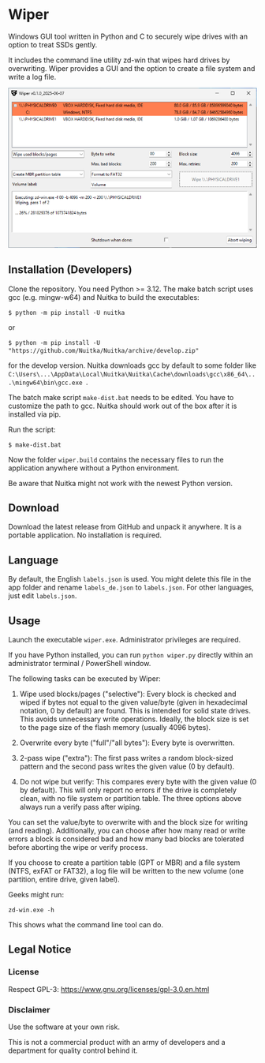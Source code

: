 # Wiper

Windows GUI tool written in Python and C to securely wipe drives with an option to treat SSDs gently.

It includes the command line utility zd-win that wipes hard drives by overwriting. Wiper provides a GUI and the option to create a file system and write a log file.

![Wiper screenshot](screenshot.png)

## Installation (Developers)

Clone the repository. You need Python >= 3.12. The make batch script uses gcc (e.g. mingw-w64) and Nuitka to build the executables:
```
$ python -m pip install -U nuitka
```
or
```
$ python -m pip install -U "https://github.com/Nuitka/Nuitka/archive/develop.zip"
```
for the develop version. Nuitka downloads gcc by default to some folder like `C:\Users\...\AppData\Local\Nuitka\Nuitka\Cache\downloads\gcc\x86_64\...\mingw64\bin\gcc.exe `.

The batch make script `make-dist.bat` needs to be edited. You have to customize the path to gcc. Nuitka should work out of the box after it is installed via pip.

Run the script:
```
$ make-dist.bat
```
Now the folder `wiper.build` contains the necessary files to run the application anywhere without a Python environment.

Be aware that Nuitka might not work with the newest Python version.

## Download

Download the latest release from GitHub and unpack it anywhere. It is a portable application. No installation is required.

## Language

By default, the English `labels.json` is used. You might delete this file in the app folder and rename `labels_de.json` to `labels.json`. For other languages, just edit `labels.json`.

## Usage

Launch the executable `wiper.exe`. Administrator privileges are required.

If you have Python installed, you can run `python wiper.py` directly within an administrator terminal / PowerShell window.

The following tasks can be executed by Wiper:

1. Wipe used blocks/pages ("selective"):
   Every block is checked and wiped if bytes not equal to the given value/byte (given in hexadecimal notation, 0 by default) are found. This is intended for solid state drives. This avoids unnecessary write operations. Ideally, the block size is set to the page size of the flash memory (usually 4096 bytes).

2. Overwrite every byte ("full"/"all bytes"):
   Every byte is overwritten.

3. 2-pass wipe ("extra"):
   The first pass writes a random block-sized pattern and the second pass writes the given value (0 by default).

4. Do not wipe but verify:
   This compares every byte with the given value (0 by default). This will only report no errors if the drive is completely clean, with no file system or partition table. The three options above always run a verify pass after wiping.

You can set the value/byte to overwrite with and the block size for writing (and reading). Additionally, you can choose after how many read or write errors a block is considered bad and how many bad blocks are tolerated before aborting the wipe or verify process.

If you choose to create a partition table (GPT or MBR) and a file system (NTFS, exFAT or FAT32), a log file will be written to the new volume (one partition, entire drive, given label).

Geeks might run:
```
zd-win.exe -h
```
This shows what the command line tool can do.

## Legal Notice

### License
Respect GPL-3: https://www.gnu.org/licenses/gpl-3.0.en.html

### Disclaimer
Use the software at your own risk.

This is not a commercial product with an army of developers and a department for quality control behind it.